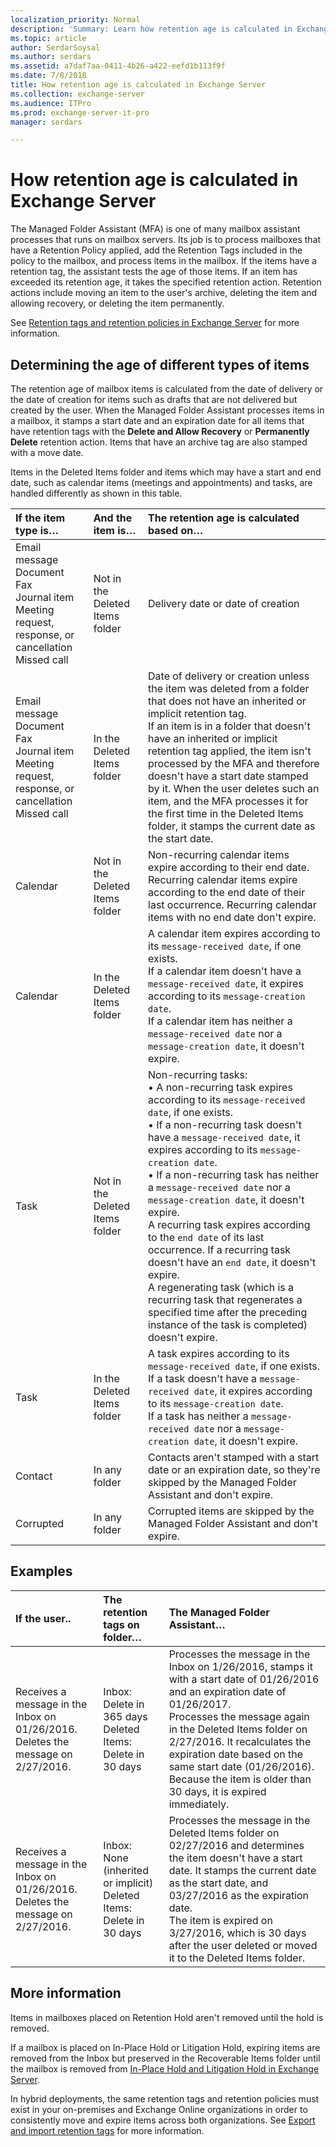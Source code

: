 ```yaml
---
localization_priority: Normal
description: 'Summary: Learn how retention age is calculated in Exchange Server 2016 and Exchange Server 2019.'
ms.topic: article
author: SerdarSoysal
ms.author: serdars
ms.assetid: a7daf7aa-0411-4b26-a422-eefd1b113f9f
ms.date: 7/8/2018
title: How retention age is calculated in Exchange Server
ms.collection: exchange-server
ms.audience: ITPro
ms.prod: exchange-server-it-pro
manager: serdars

---
```


# How retention age is calculated in Exchange Server

The Managed Folder Assistant (MFA) is one of many mailbox assistant processes that runs on mailbox servers. Its job is to process mailboxes that have a Retention Policy applied, add the Retention Tags included in the policy to the mailbox, and process items in the mailbox. If the items have a retention tag, the assistant tests the age of those items. If an item has exceeded its retention age, it takes the specified retention action. Retention actions include moving an item to the user's archive, deleting the item and allowing recovery, or deleting the item permanently.

See [Retention tags and retention policies in Exchange Server](retention-tags-and-retention-policies.md) for more information.

## Determining the age of different types of items

The retention age of mailbox items is calculated from the date of delivery or the date of creation for items such as drafts that are not delivered but created by the user. When the Managed Folder Assistant processes items in a mailbox, it stamps a start date and an expiration date for all items that have retention tags with the **Delete and Allow Recovery** or **Permanently Delete** retention action. Items that have an archive tag are also stamped with a move date.

Items in the Deleted Items folder and items which may have a start and end date, such as calendar items (meetings and appointments) and tasks, are handled differently as shown in this table.

|**If the item type is…**|**And the item is…**|**The retention age is calculated based on…**|
|:-----|:-----|:-----|
|Email message  <br/> Document  <br/> Fax  <br/> Journal item  <br/> Meeting request, response, or cancellation  <br/> Missed call  <br/> |Not in the Deleted Items folder  <br/> |Delivery date or date of creation  <br/> |
|Email message  <br/> Document  <br/> Fax  <br/> Journal item  <br/> Meeting request, response, or cancellation  <br/> Missed call  <br/> |In the Deleted Items folder  <br/> |Date of delivery or creation unless the item was deleted from a folder that does not have an inherited or implicit retention tag.  <br/> If an item is in a folder that doesn't have an inherited or implicit retention tag applied, the item isn't processed by the MFA and therefore doesn't have a start date stamped by it. When the user deletes such an item, and the MFA processes it for the first time in the Deleted Items folder, it stamps the current date as the start date.  <br/> |
|Calendar  <br/> |Not in the Deleted Items folder  <br/> |Non-recurring calendar items expire according to their end date.  <br/> Recurring calendar items expire according to the end date of their last occurrence. Recurring calendar items with no end date don't expire.  <br/> |
|Calendar  <br/> |In the Deleted Items folder  <br/> |A calendar item expires according to its `message-received date`, if one exists.  <br/> If a calendar item doesn't have a `message-received date`, it expires according to its `message-creation date`.  <br/> If a calendar item has neither a `message-received date` nor a `message-creation date`, it doesn't expire.  <br/> |
|Task  <br/> |Not in the Deleted Items folder  <br/> |Non-recurring tasks:  <br/> • A non-recurring task expires according to its `message-received date`, if one exists.  <br/> • If a non-recurring task doesn't have a `message-received date`, it expires according to its `message-creation date`.  <br/> • If a non-recurring task has neither a `message-received date` nor a `message-creation date`, it doesn't expire.  <br/> A recurring task expires according to the `end date` of its last occurrence. If a recurring task doesn't have an `end date`, it doesn't expire.  <br/> A regenerating task (which is a recurring task that regenerates a specified time after the preceding instance of the task is completed) doesn't expire.  <br/> |
|Task  <br/> |In the Deleted Items folder  <br/> |A task expires according to its `message-received date`, if one exists.  <br/> If a task doesn't have a `message-received date`, it expires according to its `message-creation date`.  <br/> If a task has neither a `message-received date` nor a `message-creation date`, it doesn't expire.  <br/> |
|Contact  <br/> |In any folder  <br/> |Contacts aren't stamped with a start date or an expiration date, so they're skipped by the Managed Folder Assistant and don't expire.  <br/> |
|Corrupted  <br/> |In any folder  <br/> |Corrupted items are skipped by the Managed Folder Assistant and don't expire.  <br/> |

## Examples

|**If the user..**|**The retention tags on folder…**|**The Managed Folder Assistant…**|
|:-----|:-----|:-----|
|Receives a message in the Inbox on 01/26/2016.  <br/> Deletes the message on 2/27/2016.  <br/> |Inbox: Delete in 365 days  <br/> Deleted Items: Delete in 30 days  <br/> |Processes the message in the Inbox on 1/26/2016, stamps it with a start date of 01/26/2016 and an expiration date of 01/26/2017.  <br/> Processes the message again in the Deleted Items folder on 2/27/2016. It recalculates the expiration date based on the same start date (01/26/2016).  <br/> Because the item is older than 30 days, it is expired immediately.  <br/> |
|Receives a message in the Inbox on 01/26/2016.  <br/> Deletes the message on 2/27/2016.  <br/> |Inbox: None (inherited or implicit)  <br/> Deleted Items: Delete in 30 days  <br/> |Processes the message in the Deleted Items folder on 02/27/2016 and determines the item doesn't have a start date. It stamps the current date as the start date, and 03/27/2016 as the expiration date.  <br/> The item is expired on 3/27/2016, which is 30 days after the user deleted or moved it to the Deleted Items folder.  <br/> |

## More information

Items in mailboxes placed on Retention Hold aren't removed until the hold is removed.

If a mailbox is placed on In-Place Hold or Litigation Hold, expiring items are removed from the Inbox but preserved in the Recoverable Items folder until the mailbox is removed from [In-Place Hold and Litigation Hold in Exchange Server](../../policy-and-compliance/holds/holds.md).

In hybrid deployments, the same retention tags and retention policies must exist in your on-premises and Exchange Online organizations in order to consistently move and expire items across both organizations. See [Export and import retention tags](http://technet.microsoft.com/library/18405ea2-7ccc-475e-bd84-8b040e17bf44.aspx) for more information.



